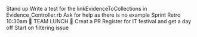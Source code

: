Stand up
Write a test for the linkEvidenceToCollections in Evidence_Controller.rb
Ask for help as there is no example
Sprint Retro 10:30am
🍜 TEAM LUNCH 🍜
Creat a PR
Register for IT festival and get a day off
Start on filtering issue